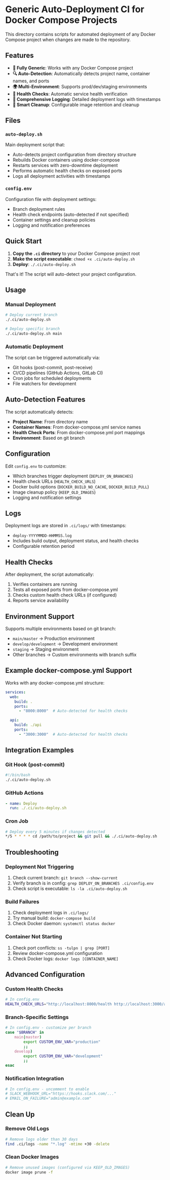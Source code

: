 # Generic Auto-Deployment CI for Docker Compose Projects

This directory contains scripts for automated deployment of any Docker Compose project when changes are made to the repository.

## Features

- **🚀 Fully Generic**: Works with any Docker Compose project
- **🔍 Auto-Detection**: Automatically detects project name, container names, and ports
- **🌍 Multi-Environment**: Supports prod/dev/staging environments
- **💚 Health Checks**: Automatic service health verification
- **📝 Comprehensive Logging**: Detailed deployment logs with timestamps
- **🔄 Smart Cleanup**: Configurable image retention and cleanup

## Files

### `auto-deploy.sh`
Main deployment script that:
- Auto-detects project configuration from directory structure
- Rebuilds Docker containers using docker-compose
- Restarts services with zero-downtime deployment
- Performs automatic health checks on exposed ports
- Logs all deployment activities with timestamps

### `config.env`
Configuration file with deployment settings:
- Branch deployment rules
- Health check endpoints (auto-detected if not specified)
- Container settings and cleanup policies
- Logging and notification preferences

## Quick Start

1. **Copy the `.ci` directory** to your Docker Compose project root
2. **Make the script executable**: `chmod +x .ci/auto-deploy.sh`
3. **Deploy**: `./.ci/auto-deploy.sh`

That's it! The script will auto-detect your project configuration.

## Usage

### Manual Deployment
```bash
# Deploy current branch
./.ci/auto-deploy.sh

# Deploy specific branch
./.ci/auto-deploy.sh main
```

### Automatic Deployment
The script can be triggered automatically via:
- Git hooks (post-commit, post-receive)
- CI/CD pipelines (GitHub Actions, GitLab CI)
- Cron jobs for scheduled deployments
- File watchers for development

## Auto-Detection Features

The script automatically detects:
- **Project Name**: From directory name
- **Container Names**: From docker-compose.yml service names
- **Health Check Ports**: From docker-compose.yml port mappings
- **Environment**: Based on git branch

## Configuration

Edit `config.env` to customize:
- Which branches trigger deployment (`DEPLOY_ON_BRANCHES`)
- Health check URLs (`HEALTH_CHECK_URLS`)
- Docker build options (`DOCKER_BUILD_NO_CACHE`, `DOCKER_BUILD_PULL`)
- Image cleanup policy (`KEEP_OLD_IMAGES`)
- Logging and notification settings

## Logs

Deployment logs are stored in `.ci/logs/` with timestamps:
- `deploy-YYYYMMDD-HHMMSS.log`
- Includes build output, deployment status, and health checks
- Configurable retention period

## Health Checks

After deployment, the script automatically:
1. Verifies containers are running
2. Tests all exposed ports from docker-compose.yml
3. Checks custom health check URLs (if configured)
4. Reports service availability

## Environment Support

Supports multiple environments based on git branch:
- `main/master` → Production environment
- `develop/development` → Development environment
- `staging` → Staging environment
- Other branches → Custom environments with branch suffix

## Example docker-compose.yml Support

Works with any docker-compose.yml structure:
```yaml
services:
  web:
    build: .
    ports:
      - "8000:8000"  # Auto-detected for health checks

  api:
    build: ./api
    ports:
      - "3000:3000"  # Auto-detected for health checks
```

## Integration Examples

### Git Hook (post-commit)
```bash
#!/bin/bash
./.ci/auto-deploy.sh
```

### GitHub Actions
```yaml
- name: Deploy
  run: ./.ci/auto-deploy.sh
```

### Cron Job
```bash
# Deploy every 5 minutes if changes detected
*/5 * * * * cd /path/to/project && git pull && ./.ci/auto-deploy.sh
```

## Troubleshooting

### Deployment Not Triggering
1. Check current branch: `git branch --show-current`
2. Verify branch is in config: `grep DEPLOY_ON_BRANCHES .ci/config.env`
3. Check script is executable: `ls -la .ci/auto-deploy.sh`

### Build Failures
1. Check deployment logs in `.ci/logs/`
2. Try manual build: `docker-compose build`
3. Check Docker daemon: `systemctl status docker`

### Container Not Starting
1. Check port conflicts: `ss -tulpn | grep [PORT]`
2. Review docker-compose.yml configuration
3. Check Docker logs: `docker logs [CONTAINER_NAME]`

## Advanced Configuration

### Custom Health Checks
```bash
# In config.env
HEALTH_CHECK_URLS="http://localhost:8000/health http://localhost:3000/api/status"
```

### Branch-Specific Settings
```bash
# In config.env - customize per branch
case "$BRANCH" in
    main|master)
        export CUSTOM_ENV_VAR="production"
        ;;
    develop)
        export CUSTOM_ENV_VAR="development"
        ;;
esac
```

### Notification Integration
```bash
# In config.env - uncomment to enable
# SLACK_WEBHOOK_URL="https://hooks.slack.com/..."
# EMAIL_ON_FAILURE="admin@example.com"
```

## Clean Up

### Remove Old Logs
```bash
# Remove logs older than 30 days
find .ci/logs -name "*.log" -mtime +30 -delete
```

### Clean Docker Images
```bash
# Remove unused images (configured via KEEP_OLD_IMAGES)
docker image prune -f
```